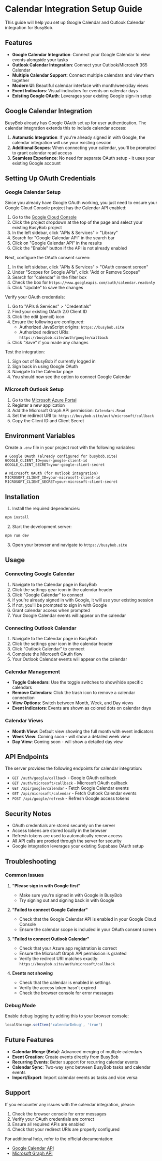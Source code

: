 # Calendar Integration Setup Guide

This guide will help you set up Google Calendar and Outlook Calendar integration for BusyBob.

## Features

- **Google Calendar Integration**: Connect your Google Calendar to view events alongside your tasks
- **Outlook Calendar Integration**: Connect your Outlook/Microsoft 365 Calendar
- **Multiple Calendar Support**: Connect multiple calendars and view them together
- **Modern UI**: Beautiful calendar interface with month/week/day views
- **Event Indicators**: Visual indicators for events on calendar days
- **Existing Google OAuth**: Leverages your existing Google sign-in setup

## Google Calendar Integration

BusyBob already has Google OAuth set up for user authentication. The calendar integration extends this to include calendar access:

1. **Automatic Integration**: If you're already signed in with Google, the calendar integration will use your existing session
2. **Additional Scopes**: When connecting your calendar, you'll be prompted to grant calendar read access
3. **Seamless Experience**: No need for separate OAuth setup - it uses your existing Google account

## Setting Up OAuth Credentials

### Google Calendar Setup

Since you already have Google OAuth working, you just need to ensure your Google Cloud Console project has the Calendar API enabled:

1. Go to the [Google Cloud Console](https://console.cloud.google.com/)
2. Click the project dropdown at the top of the page and select your existing BusyBob project
3. In the left sidebar, click "APIs & Services" > "Library"
4. Search for "Google Calendar API" in the search bar
5. Click on "Google Calendar API" in the results
6. Click the "Enable" button if the API is not already enabled

Next, configure the OAuth consent screen:

1. In the left sidebar, click "APIs & Services" > "OAuth consent screen"
2. Under "Scopes for Google APIs", click "Add or Remove Scopes"
3. Search for "calendar" in the filter box
4. Check the box for `https://www.googleapis.com/auth/calendar.readonly`
5. Click "Update" to save the changes

Verify your OAuth credentials:

1. Go to "APIs & Services" > "Credentials"
2. Find your existing OAuth 2.0 Client ID
3. Click the edit (pencil) icon
4. Ensure the following are configured:
   - Authorized JavaScript origins: `https://busybob.site`
   - Authorized redirect URIs: `https://busybob.site/auth/google/callback`
5. Click "Save" if you made any changes

Test the integration:

1. Sign out of BusyBob if currently logged in
2. Sign back in using Google OAuth
3. Navigate to the Calendar page
4. You should now see the option to connect Google Calendar

### Microsoft Outlook Setup

1. Go to the [Microsoft Azure Portal](https://portal.azure.com/)
2. Register a new application
3. Add the Microsoft Graph API permission: `Calendars.Read`
4. Set the redirect URI to: `https://busybob.site/auth/microsoft/callback`
5. Copy the Client ID and Client Secret

## Environment Variables

Create a `.env` file in your project root with the following variables:

```env
# Google OAuth (already configured for busybob.site)
GOOGLE_CLIENT_ID=your-google-client-id
GOOGLE_CLIENT_SECRET=your-google-client-secret

# Microsoft OAuth (for Outlook integration)
MICROSOFT_CLIENT_ID=your-microsoft-client-id
MICROSOFT_CLIENT_SECRET=your-microsoft-client-secret
```

## Installation

1. Install the required dependencies:
```bash
npm install
```

2. Start the development server:
```bash
npm run dev
```

3. Open your browser and navigate to `https://busybob.site`

## Usage

### Connecting Google Calendar

1. Navigate to the Calendar page in BusyBob
2. Click the settings gear icon in the calendar header
3. Click "Google Calendar" to connect
4. If you're already signed in with Google, it will use your existing session
5. If not, you'll be prompted to sign in with Google
6. Grant calendar access when prompted
7. Your Google Calendar events will appear on the calendar

### Connecting Outlook Calendar

1. Navigate to the Calendar page in BusyBob
2. Click the settings gear icon in the calendar header
3. Click "Outlook Calendar" to connect
4. Complete the Microsoft OAuth flow
5. Your Outlook Calendar events will appear on the calendar

### Calendar Management

- **Toggle Calendars**: Use the toggle switches to show/hide specific calendars
- **Remove Calendars**: Click the trash icon to remove a calendar connection
- **View Options**: Switch between Month, Week, and Day views
- **Event Indicators**: Events are shown as colored dots on calendar days

### Calendar Views

- **Month View**: Default view showing the full month with event indicators
- **Week View**: Coming soon - will show a detailed week view
- **Day View**: Coming soon - will show a detailed day view

## API Endpoints

The server provides the following endpoints for calendar integration:

- `GET /auth/google/callback` - Google OAuth callback
- `GET /auth/microsoft/callback` - Microsoft OAuth callback
- `GET /api/google/calendar` - Fetch Google Calendar events
- `GET /api/microsoft/calendar` - Fetch Outlook Calendar events
- `POST /api/google/refresh` - Refresh Google access tokens

## Security Notes

- OAuth credentials are stored securely on the server
- Access tokens are stored locally in the browser
- Refresh tokens are used to automatically renew access
- All API calls are proxied through the server for security
- Google integration leverages your existing Supabase OAuth setup

## Troubleshooting

### Common Issues

1. **"Please sign in with Google first"**
   - Make sure you're signed in with Google in BusyBob
   - Try signing out and signing back in with Google

2. **"Failed to connect Google Calendar"**
   - Check that the Google Calendar API is enabled in your Google Cloud Console
   - Ensure the calendar scope is included in your OAuth consent screen

3. **"Failed to connect Outlook Calendar"**
   - Check that your Azure app registration is correct
   - Ensure the Microsoft Graph API permission is granted
   - Verify the redirect URI matches exactly: `https://busybob.site/auth/microsoft/callback`

4. **Events not showing**
   - Check that the calendar is enabled in settings
   - Verify the access token hasn't expired
   - Check the browser console for error messages

### Debug Mode

Enable debug logging by adding this to your browser console:
```javascript
localStorage.setItem('calendarDebug', 'true')
```

## Future Features

- **Calendar Merge (Beta)**: Advanced merging of multiple calendars
- **Event Creation**: Create events directly from BusyBob
- **Recurring Events**: Better support for recurring calendar events
- **Calendar Sync**: Two-way sync between BusyBob tasks and calendar events
- **Import/Export**: Import calendar events as tasks and vice versa

## Support

If you encounter any issues with the calendar integration, please:

1. Check the browser console for error messages
2. Verify your OAuth credentials are correct
3. Ensure all required APIs are enabled
4. Check that your redirect URIs are properly configured

For additional help, refer to the official documentation:
- [Google Calendar API](https://developers.google.com/calendar)
- [Microsoft Graph API](https://docs.microsoft.com/en-us/graph/)